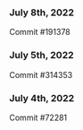 ### July 8th, 2022

Commit #191378

### July 5th, 2022

Commit #314353


### July 4th, 2022

Commit #72281
